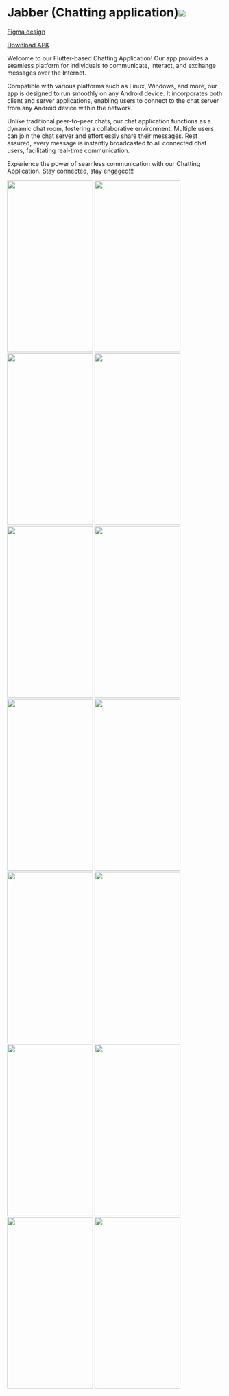 # Jabber (Chatting application)<a href="https://github.com/chitraarasu/Jabber/blob/master/LICENSE" alt="GitHub license"><img src="https://img.shields.io/badge/License-GPL%20v3-blue.svg" ></a>

<a href="https://www.figma.com/proto/FdZiXa1y3BM0SOGxSC1D5D/Jabber?node-id=0%3A1&scaling=scale-down&page-id=0%3A1&starting-point-node-id=167%3A46&show-proto-sidebar=1">Figma design</a>

<a href="https://play.google.com/store/apps/details?id=com.csp.jabber">Download APK</a>

Welcome to our Flutter-based Chatting Application! Our app provides a seamless platform for individuals to communicate, interact, and exchange messages over the Internet.

Compatible with various platforms such as Linux, Windows, and more, our app is designed to run smoothly on any Android device. It incorporates both client and server applications, enabling users to connect to the chat server from any Android device within the network.

Unlike traditional peer-to-peer chats, our chat application functions as a dynamic chat room, fostering a collaborative environment. Multiple users can join the chat server and effortlessly share their messages. Rest assured, every message is instantly broadcasted to all connected chat users, facilitating real-time communication.

Experience the power of seamless communication with our Chatting Application. Stay connected, stay engaged!!!

<p float="left">
  <img src="https://user-images.githubusercontent.com/75994428/210581236-b68b9ded-820f-4bb0-bec7-a9192ded530a.jpg" width="200" height="400" />
  <img src="https://user-images.githubusercontent.com/75994428/210581240-8677a4bf-f199-41b2-b01f-e4ddcdb341a2.jpg" width="200" height="400" />
  <img src="https://user-images.githubusercontent.com/75994428/210581243-2dbc8c34-2405-492a-9ae0-ebfd2d45638b.jpg" width="200" height="400" />
  <img src="https://github.com/chitraarasu/Jabber/assets/75994428/9ec3167d-dd4e-4dd3-ad2a-8e6456386c0d" width="200" height="400" />

  <img src="https://github.com/chitraarasu/Jabber/assets/75994428/e5bf108d-9672-4df7-b694-325dd81ece1a" width="200" height="400" />
  <img src="https://user-images.githubusercontent.com/75994428/210581254-5517e0b4-308a-4b05-b80f-edaebf98dc43.jpg" width="200" height="400" />
  <img src="https://user-images.githubusercontent.com/75994428/210581260-e4df3f47-9754-42ae-83e9-5f9e4adebcd0.jpg" width="200" height="400" />
  <img src="https://user-images.githubusercontent.com/75994428/210581202-f4ed92d6-eb2f-4afd-857b-e28e310ca58b.jpg" width="200" height="400" />

  <img src="https://user-images.githubusercontent.com/75994428/210581209-b8163985-c270-4b4d-9543-05c88e79c3b4.jpg" width="200" height="400" />
  <img src="https://user-images.githubusercontent.com/75994428/210581215-0c0d394e-e03b-4a51-a011-c40249d81151.jpg" width="200" height="400" />
  <img src="https://github.com/chitraarasu/Jabber/assets/75994428/1cccd7a9-e983-4771-8fce-0d11dfe11e39" width="200" height="400" />
  <img src="https://user-images.githubusercontent.com/75994428/210581224-7c50acac-f41c-48a8-90fb-cc8abe478b5d.jpg" width="200" height="400" /> 

  <img src="https://user-images.githubusercontent.com/75994428/210581226-254000e3-3f4e-4da2-95f4-2cfcc1d11183.jpg" width="200" height="400" /> 
  <img src="https://github.com/chitraarasu/Jabber/assets/75994428/648765e7-746b-41fe-aded-42810cb3d328" width="200" height="400" /> 

</p>

